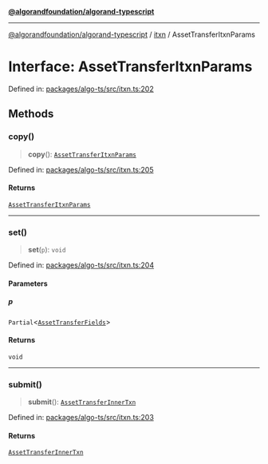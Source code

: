 [**@algorandfoundation/algorand-typescript**](../../../README.md)

***

[@algorandfoundation/algorand-typescript](../../../README.md) / [itxn](../README.md) / AssetTransferItxnParams

# Interface: AssetTransferItxnParams

Defined in: [packages/algo-ts/src/itxn.ts:202](https://github.com/algorandfoundation/puya-ts/blob/main/packages/algo-ts/src/itxn.ts#L202)

## Methods

### copy()

> **copy**(): [`AssetTransferItxnParams`](AssetTransferItxnParams.md)

Defined in: [packages/algo-ts/src/itxn.ts:205](https://github.com/algorandfoundation/puya-ts/blob/main/packages/algo-ts/src/itxn.ts#L205)

#### Returns

[`AssetTransferItxnParams`](AssetTransferItxnParams.md)

***

### set()

> **set**(`p`): `void`

Defined in: [packages/algo-ts/src/itxn.ts:204](https://github.com/algorandfoundation/puya-ts/blob/main/packages/algo-ts/src/itxn.ts#L204)

#### Parameters

##### p

`Partial`\<[`AssetTransferFields`](AssetTransferFields.md)\>

#### Returns

`void`

***

### submit()

> **submit**(): [`AssetTransferInnerTxn`](AssetTransferInnerTxn.md)

Defined in: [packages/algo-ts/src/itxn.ts:203](https://github.com/algorandfoundation/puya-ts/blob/main/packages/algo-ts/src/itxn.ts#L203)

#### Returns

[`AssetTransferInnerTxn`](AssetTransferInnerTxn.md)
